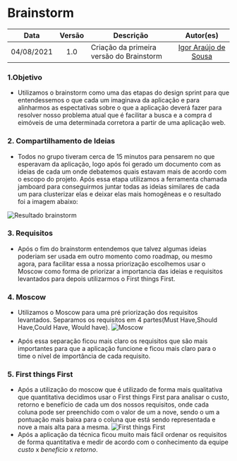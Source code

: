 # Brainstorm

|Data | Versão | Descrição | Autor(es)|
| :--: | :--: | -- | :--: |
| 04/08/2021 | 1.0 | Criação da primeira versão do Brainstorm | [Igor Araújo de Sousa](https://github.com/zero101010) |


### 1.Objetivo
- Utilizamos o brainstorm como uma das etapas do design sprint para que entendessemos o que cada um imaginava da aplicação e para alinharmos as espectativas sobre o que a aplicação deverá fazer para resolver nosso problema atual que é facilitar a busca e a compra d eimóveis de uma determinada corretora a partir de uma aplicação web.

### 2. Compartilhamento de Ideias
- Todos no grupo tiveram cerca de 15 minutos para pensarem no que esperavam da aplicação, logo após foi gerado um documento com as ideias de cada um onde debatemos quais estavam mais de acordo com o escopo do projeto.
Após essa etapa utilizamos a ferramenta chamada jamboard para conseguirmos juntar todas as ideias similares de cada um para clusterizar elas e deixar elas mais homogêneas e o resultado foi a imagem abaixo:

![Resultado brainstorm](https://i.imgur.com/G7d4h8d.png)

### 3. Requisitos
- Após o fim do brainstorm entendemos que talvez algumas ideias poderiam ser usada em outro momento como roadmap, ou mesmo agora, para facilitar essa a nossa priorização escolhemos usar o Moscow como forma de priorizar a importancia das ideias e requisitos levantados para depois utilizarmos o First things First.

### 4. Moscow

- Utilizamos o Moscow para uma pré priorização dos requisitos levantados. Separamos os requisitos em 4 partes(Must Have,Should Have,Could Have, Would have).
![Moscow](https://i.imgur.com/rWFdO0q.png)

- Após essa separação ficou mais claro os requisitos que são mais importantes para que a aplicação funcione e ficou mais claro para o time o nível de importância de cada requisito.

### 5. First things First
- Após a utilização do moscow que é utilizado de forma mais qualitativa que quantitativa decidimos usar o First things First para analisar o custo, retorno e benefício de cada um dos nossos requisitos, onde cada coluna pode ser preenchido com o valor de um a nove, sendo o um a pontuação mais baixa para o coluna que está sendo representada e nove a mais alta para a mesma. 
![First things First](https://i.imgur.com/3MiaxCa.png)
- Após a aplicação da técnica ficou muito mais fácil ordenar os requisitos de forma quantitativa e medir de acordo com o conhecimento da equipe *custo* x *benefício* x *retorno*.